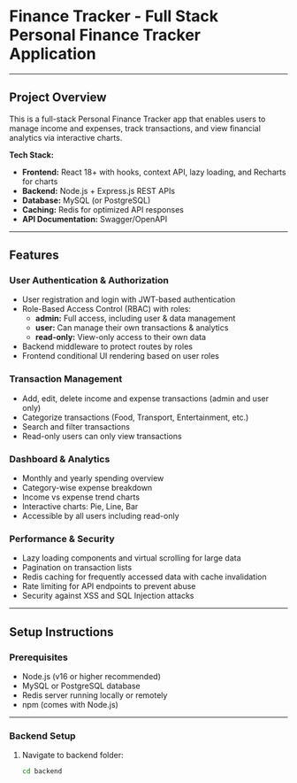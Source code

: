 # Finance Tracker - Full Stack Personal Finance Tracker Application

---

## Project Overview

This is a full-stack Personal Finance Tracker app that enables users to manage income and expenses, track transactions, and view financial analytics via interactive charts.

**Tech Stack:**

- **Frontend:** React 18+ with hooks, context API, lazy loading, and Recharts for charts  
- **Backend:** Node.js + Express.js REST APIs  
- **Database:** MySQL (or PostgreSQL)  
- **Caching:** Redis for optimized API responses  
- **API Documentation:** Swagger/OpenAPI

---

## Features

### User Authentication & Authorization

- User registration and login with JWT-based authentication  
- Role-Based Access Control (RBAC) with roles:  
  - **admin:** Full access, including user & data management  
  - **user:** Can manage their own transactions & analytics  
  - **read-only:** View-only access to their own data  
- Backend middleware to protect routes by roles  
- Frontend conditional UI rendering based on user roles

### Transaction Management

- Add, edit, delete income and expense transactions (admin and user only)  
- Categorize transactions (Food, Transport, Entertainment, etc.)  
- Search and filter transactions  
- Read-only users can only view transactions

### Dashboard & Analytics

- Monthly and yearly spending overview  
- Category-wise expense breakdown  
- Income vs expense trend charts  
- Interactive charts: Pie, Line, Bar  
- Accessible by all users including read-only

### Performance & Security

- Lazy loading components and virtual scrolling for large data  
- Pagination on transaction lists  
- Redis caching for frequently accessed data with cache invalidation  
- Rate limiting for API endpoints to prevent abuse  
- Security against XSS and SQL Injection attacks

---

## Setup Instructions

### Prerequisites

- Node.js (v16 or higher recommended)  
- MySQL or PostgreSQL database  
- Redis server running locally or remotely  
- npm (comes with Node.js)

---

### Backend Setup

1. Navigate to backend folder:

   ```bash
   cd backend
